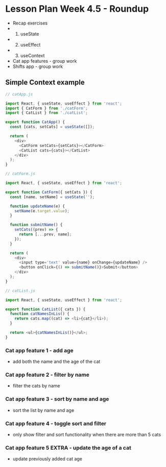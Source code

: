 # Lesson Plan Week 4.5 - Roundup

- Recap exercises
- 1. useState
- 2. useEffect
- 3. useContext
- Cat app features - group work
- Shifts app - group work

## Simple Context example

```js
// catApp.js

import React, { useState, useEffect } from 'react';
import { CatForm } from './catForm';
import { CatList } from './catList';

export function CatApp() {
  const [cats, setCats] = useState([]);

  return (
    <div>
      <CatForm setCats={setCats}></CatForm>
      <CatList cats={cats}></CatList>
    </div>
  );
}

// catForm.js

import React, { useState, useEffect } from 'react';

export function CatForm({ setCats }) {
  const [name, setName] = useState('');

  function updateName(e) {
    setName(e.target.value);
  }

  function submitName() {
    setCats((prev) => {
      return [...prev, name];
    });
  }

  return (
    <div>
      <input type='text' value={name} onChange={updateName} />
      <button onClick={() => submitName()}>Submit</button>
    </div>
  );
}

// catList.js

import React, { useState, useEffect } from 'react';

export function CatList({ cats }) {
  function catNamesInLis() {
    return cats.map((cat) => <li>{cat}</li>);
  }

  return <ul>{catNamesInLis()}</ul>;
}
```

### Cat app feature 1 - add age 

- add both the name and the age of the cat

### Cat app feature 2 - filter by name 

- filter the cats by name

### Cat app feature 3 - sort by name and age 

- sort the list by name and age

### Cat app feature 4 - toggle sort and filter

- only show filter and sort functionality when there are more than 5 cats

### Cat app feature 5 EXTRA - update the age of a cat

- update previously added cat age

